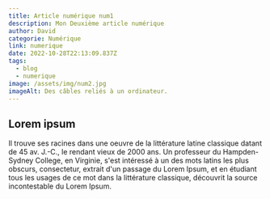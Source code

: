```yaml
---
title: Article numérique num1
description: Mon Deuxième article numérique
author: David
categorie: Numérique
link: numerique
date: 2022-10-28T22:13:09.837Z
tags:
  - blog
  - numerique
image: /assets/img/num2.jpg
imageAlt: Des câbles reliés à un ordinateur.
---
```

## Lorem ipsum

Il trouve ses racines dans une oeuvre de la littérature latine classique datant de 45 av. J.-C., le rendant vieux de 2000 ans. Un professeur du Hampden-Sydney College, en Virginie, s'est intéressé à un des mots latins les plus obscurs, consectetur, extrait d'un passage du Lorem Ipsum, et en étudiant tous les usages de ce mot dans la littérature classique, découvrit la source incontestable du Lorem Ipsum.